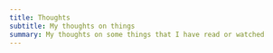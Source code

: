 ```yaml
---
title: Thoughts
subtitle: My thoughts on things
summary: My thoughts on some things that I have read or watched
---
```

